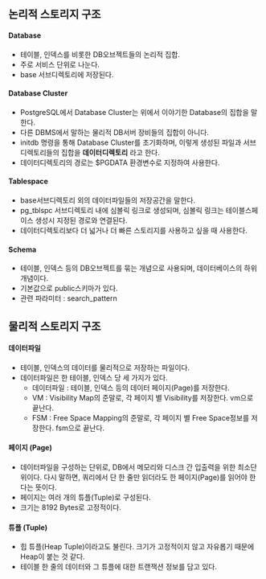 ## 논리적 스토리지 구조

#### Database
- 테이블, 인덱스를 비롯한 DB오브젝트들의 논리적 집합.
- 주로 서비스 단위로 나눈다.
- base 서브디렉토리에 저장된다.

#### Database Cluster
- PostgreSQL에서 Database Cluster는 위에서 이야기한 Database의 집합을 말한다.
- 다른 DBMS에서 말하는 물리적 DB서버 장비들의 집합이 아니다.
- initdb 명령을 통해 Database Cluster를 초기화하며, 이렇게 생성된 파일과 서브디렉토리들의 집합을 **데이터디렉토리** 라고 한다.
- 데이터디렉토리의 경로는 $PGDATA 환경변수로 지정하여 사용한다.

#### Tablespace 
- base서브디렉토리 외의  데이터파일들의 저장공간을 말한다.
- pg_tblspc 서브디렉토리 내에 심볼릭 링크로 생성되며, 심볼릭 링크는 테이블스페이스 생성시 지정된 경로와 연결된다.
- 데이터디렉토리보다 더 넓거나 더 빠른 스토리지를 사용하고 싶을 때 사용한다.

#### Schema
- 테이블, 인덱스 등의 DB오브젝트를 묶는 개념으로 사용되며, 데이터베이스의 하위개념이다.
- 기본값으로 public스키마가 있다.
- 관련 파라미터 : search_pattern

## 물리적 스토리지 구조

#### 데이터파일
- 테이블, 인덱스의 데이터를 물리적으로 저장하는 파일이다.
- 데이터파일은 한 테이블, 인덱스 당 세 가지가 있다.
  - 데이터파일 : 테이블, 인덱스 등의 데이터 페이지(Page)를 저장한다.
  - VM : Visibility Map의 준말로, 각 페이지 별 Visibility를 저장한다. vm으로 끝난다.
  - FSM : Free Space Mapping의 준말로, 각 페이지 별 Free Space정보를 저장한다. fsm으로 끝난다.

#### 페이지 (Page)
- 데이터파일을 구성하는 단위로, DB에서 메모리와 디스크 간 입출력을 위한 최소단위이다.
다시 말하면, 쿼리에서 단 한 줄만 읽더라도 한 페이지(Page)를 읽어야 한다는 뜻이다.
- 페이지는 여러 개의 튜플(Tuple)로 구성된다.
- 크기는 8192 Bytes로 고정적이다.

#### 튜플 (Tuple)
- 힙 튜플(Heap Tuple)이라고도 불린다. 크기가 고정적이지 않고 자유롭기 때문에 Heap이 붙는 것 같다.
- 테이블 한 줄의 데이터와 그 튜플에 대한 트랜잭션 정보를 담고 있다.

